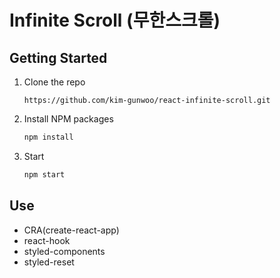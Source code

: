 # Infinite Scroll (무한스크롤)

## Getting Started

1. Clone the repo
   ```
   https://github.com/kim-gunwoo/react-infinite-scroll.git
   ```
2. Install NPM packages
   ```sh
   npm install
   ```
3. Start
   ```sh
   npm start
   ```

## Use

- CRA(create-react-app)
- react-hook
- styled-components
- styled-reset
